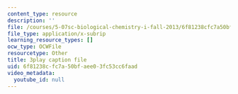 ```yaml
---
content_type: resource
description: ''
file: /courses/5-07sc-biological-chemistry-i-fall-2013/6f81238cfc7a50bfaee03fc53cc6faad_cEoteBfcBE0.vtt
file_type: application/x-subrip
learning_resource_types: []
ocw_type: OCWFile
resourcetype: Other
title: 3play caption file
uid: 6f81238c-fc7a-50bf-aee0-3fc53cc6faad
video_metadata:
  youtube_id: null
---
```

